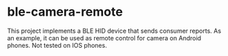 # ble-camera-remote

This project implements a BLE HID device that sends consumer reports. As an example, it can be used as remote control for camera on Android phones. Not tested on IOS phones.
